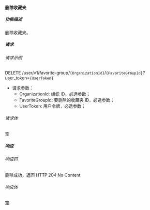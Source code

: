 #### 删除收藏夹

##### 功能描述

删除收藏夹。


##### 请求

###### 请求示例
DELETE /user/v1/favorite-group/`{OrganizationId}`/`{FavoriteGroupId}`?user_token=`{UserToken}`

- 请求参数：
  - OrganizationId: 组织 ID，必选参数；
  - FavoriteGroupId: 要删除的收藏夹 ID，必选参数；
  - UserToken: 用户令牌，必选参数；

###### 请求体

空
##### 响应

###### 响应码

删除成功，返回 HTTP 204 No Content

###### 响应体
空

